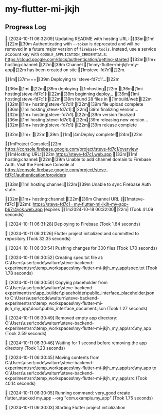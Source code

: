 # my-flutter-mi-jkjh
## Progress Log
🔄 [2024-10-11 06:32:09] Updating README with hosting URL: [33m[1m! [22m[39m Authenticating with `--token` is deprecated and will be removed in a future major version of `firebase-tools`. Instead, use a service account key with `GOOGLE_APPLICATION_CREDENTIALS`: https://cloud.google.com/docs/authentication/getting-started
[32m[1m+  hosting:channel:[22m[39m Channel [1mmy-flutter-mi-jkjh-my-app[22m has been created on site [1msteve-fd7c1[22m.

[1m[37m===[39m Deploying to 'steve-fd7c1'...[22m

[36m[1mi [22m[39m deploying [1mhosting[22m
[36m[1mi  hosting[steve-fd7c1]:[22m[39m beginning deploy...
[36m[1mi  hosting[steve-fd7c1]:[22m[39m found 28 files in [1mbuild/web[22m
[32m[1m+  hosting[steve-fd7c1]:[22m[39m file upload complete
[36m[1mi  hosting[steve-fd7c1]:[22m[39m finalizing version...
[32m[1m+  hosting[steve-fd7c1]:[22m[39m version finalized
[36m[1mi  hosting[steve-fd7c1]:[22m[39m releasing new version...
[32m[1m+  hosting[steve-fd7c1]:[22m[39m release complete

[32m[1m+ [22m[39m [1m[4mDeploy complete![24m[22m

[1mProject Console:[22m https://console.firebase.google.com/project/steve-fd7c1/overview
[1mHosting URL:[22m https://steve-fd7c1.web.app
[33m[1m!  hosting:channel:[22m[39m Unable to add channel domain to Firebase Auth. Visit the Firebase Console at https://console.firebase.google.com/project/steve-fd7c1/authentication/providers


[33m[1m!  hosting:channel:[22m[39m Unable to sync Firebase Auth state.

[32m[1m+  hosting:channel:[22m[39m Channel URL ([1msteve-fd7c1[22m): https://steve-fd7c1--my-flutter-mi-jkjh-my-app-b67r4yok.web.app [expires [1m2024-10-18 06:32:00[22m]
 (Took 41.09 seconds)

🔄 [2024-10-11 06:31:28] Deploying to Firebase (Took 1.84 seconds)

🔄 [2024-10-11 06:31:26] Flutter project initialized and committed to repository (Took 32.35 seconds)

🔄 [2024-10-11 06:30:54] Pushing changes for 300 files (Took 1.70 seconds)

🔄 [2024-10-11 06:30:52] Creating spec.txt file at: C:\Users\user\code\walturn\steve-backend-experiment\src\temp_workspaces\my-flutter-mi-jkjh_my_app\spec.txt (Took 1.78 seconds)

🔄 [2024-10-11 06:30:50] Copying placeholder from C:\Users\user\code\walturn\steve-backend-experiment\src\app_builder\placeholder\public_interface_placeholder.json to C:\Users\user\code\walturn\steve-backend-experiment\src\temp_workspaces\my-flutter-mi-jkjh_my_app\docs\public_interface_document.json (Took 1.27 seconds)

🔄 [2024-10-11 06:30:49] Removed empty app directory: C:\Users\user\code\walturn\steve-backend-experiment\src\temp_workspaces\my-flutter-mi-jkjh_my_app\src\my_app (Took 2.59 seconds)

🔄 [2024-10-11 06:30:46] Waiting for 1 second before removing the app directory (Took 1.23 seconds)

🔄 [2024-10-11 06:30:45] Moving contents from C:\Users\user\code\walturn\steve-backend-experiment\src\temp_workspaces\my-flutter-mi-jkjh_my_app\src\my_app to C:\Users\user\code\walturn\steve-backend-experiment\src\temp_workspaces\my-flutter-mi-jkjh_my_app\src (Took 40.14 seconds)

🔄 [2024-10-11 06:30:05] Running command: very_good create flutter_stacked my_app --org "com.example.my_app" (Took 1.75 seconds)

🔄 [2024-10-11 06:30:03] Starting Flutter project initialization
